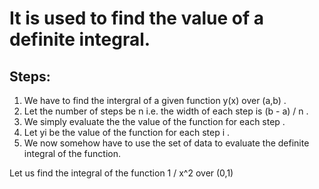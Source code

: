 # It is used to find the value of a definite integral.

## Steps: 
1. We have to find the intergral of a given function y(x) over (a,b) .
2. Let the number of steps be n i.e. the width of each step is (b - a) / n .
3. We simply evaluate the the value of the function for each step .
4. Let yi be the value of the function for each step i .
5. We now somehow have to use the set of data to evaluate the definite integral of the function.

Let us find the integral of the function 1 / x^2 over (0,1)